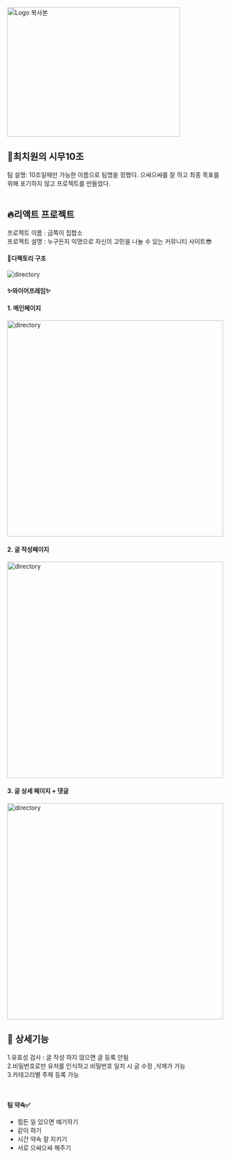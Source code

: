 
<img alt="Logo 복사본" src="https://user-images.githubusercontent.com/111356420/209754207-bb99bda4-29af-4e19-9844-8066c493763c.png" width="400px" height="300px">

## 🦋최치원의 시무10조 </br>
 팀 설명:  10조일때만 가능한 이름으로 팀명을 정했다. 으쌰으쌰를 잘 하고 최종 목표를 위해 포기하지 않고 프로젝트를 만들었다.
</br>
</br>

## 🔥리액트 프로젝트 </br>
 프로젝트 이름 : 금쪽이 집합소 </br>
 프로젝트 설명 : 누구든지 익명으로 자신의 고민을 나눌 수 있는 커뮤니티 사이트😎

#### 📖디렉토리 구조 </br>
<img alt = "directory" src="https://user-images.githubusercontent.com/111356420/209755451-6d4eed21-7927-44dc-b792-6df9e6f0e435.png"></br>

#### ✨와이어프레임✨</br>

#### 1. 메인페이지</br>
<img alt = "directory" src ="https://user-images.githubusercontent.com/111356420/209756233-db141ecf-dd62-41f9-b7c3-c60799d4696a.png" width="500px">
</br>

#### 2. 글 작성페이지
<img alt = "directory" src ="https://user-images.githubusercontent.com/111356420/209756258-ffb8c7c3-1dbc-4906-9005-0c02266230d5.png" width="500px">
</br>

#### 3. 글 상세 페이지 + 댓글
<img alt = "directory" src ="https://user-images.githubusercontent.com/111356420/209756280-56e23be6-fc32-4be5-96bf-3e6a5524c2c7.png" width="500px">

## 🏁 상세기능 </br>
1.유효성 검사 : 글 작성 하지 않으면 글 등록 안됨</br>
2.비밀번호로만 유저를 인식하고 비밀번호 일치 시 글 수정 ,삭제가 가능</br>
3.카테고리별 주제 등록 가능</br>

</br>

#### 팀 약속✅ 
*  힘든 일 있으면 얘기하기
*  같이 하기
*  시간 약속 잘 지키기
*  서로 으쌰으쌰 해주기



